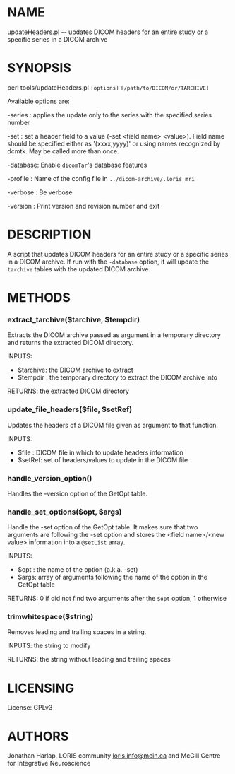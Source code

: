 # NAME

updateHeaders.pl -- updates DICOM headers for an entire study or a specific series
in a DICOM archive

# SYNOPSIS

perl tools/updateHeaders.pl `[options]` `[/path/to/DICOM/or/TARCHIVE]`

Available options are:

\-series  : applies the update only to the series with the specified series number

\-set     : set a header field to a value (-set &lt;field name> &lt;value>). Field name
		   should be specified either as '(xxxx,yyyy)' or using names recognized
		   by dcmtk. May be called more than once.

\-database: Enable `dicomTar`'s database features

\-profile : Name of the config file in `../dicom-archive/.loris_mri`

\-verbose : Be verbose

\-version : Print version and revision number and exit

# DESCRIPTION

A script that updates DICOM headers for an entire study or a specific series
in a DICOM archive. If run with the `-database` option, it will update the
`tarchive` tables with the updated DICOM archive.

# METHODS

### extract\_tarchive($tarchive, $tempdir)

Extracts the DICOM archive passed as argument in a temporary directory and
returns the extracted DICOM directory.

INPUTS:
  - $tarchive: the DICOM archive to extract
  - $tempdir : the temporary directory to extract the DICOM archive into

RETURNS: the extracted DICOM directory

### update\_file\_headers($file, $setRef)

Updates the headers of a DICOM file given as argument to that function.

INPUTS:
  - $file  : DICOM file in which to update headers information
  - $setRef: set of headers/values to update in the DICOM file

### handle\_version\_option()

Handles the -version option of the GetOpt table.

### handle\_set\_options($opt, $args)

Handle the -set option of the GetOpt table. It makes sure that two arguments are
following the -set option and stores the &lt;field name>/&lt;new value> information into a
`@setList` array.

INPUTS:
  - $opt : the name of the option (a.k.a. -set)
  - $args: array of arguments following the name of the option in the GetOpt table

RETURNS: 0 if did not find two arguments after the `$opt` option, 1 otherwise

### trimwhitespace($string)

Removes leading and trailing spaces in a string.

INPUTS: the string to modify

RETURNS: the string without leading and trailing spaces

# LICENSING

License: GPLv3

# AUTHORS

Jonathan Harlap, LORIS community <loris.info@mcin.ca> and McGill Centre for
Integrative Neuroscience
